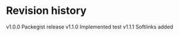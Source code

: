 Revision history
=================================



v1.0.0          Packegist release
v1.1.0          Implemented test
v1.1.1          Softlinks added